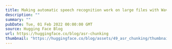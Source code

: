 ```yaml
---
title: Making automatic speech recognition work on large files with Wav2Vec2 in 🤗 Transformers
description: ""
summary: ""
pubDate: Tue, 01 Feb 2022 00:00:00 GMT
source: Hugging Face Blog
url: https://huggingface.co/blog/asr-chunking
thumbnail: "https://huggingface.co/blog/assets/49_asr_chunking/thumbnail.png"
---
```


